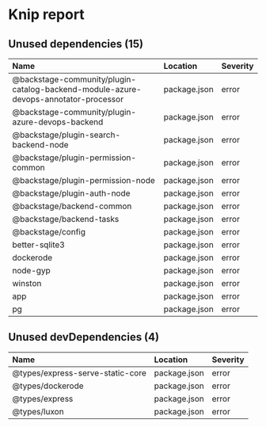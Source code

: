 # Knip report

## Unused dependencies (15)

| Name                                                                                | Location     | Severity |
| :---------------------------------------------------------------------------------- | :----------- | :------- |
| @backstage-community/plugin-catalog-backend-module-azure-devops-annotator-processor | package.json | error    |
| @backstage-community/plugin-azure-devops-backend                                    | package.json | error    |
| @backstage/plugin-search-backend-node                                               | package.json | error    |
| @backstage/plugin-permission-common                                                 | package.json | error    |
| @backstage/plugin-permission-node                                                   | package.json | error    |
| @backstage/plugin-auth-node                                                         | package.json | error    |
| @backstage/backend-common                                                           | package.json | error    |
| @backstage/backend-tasks                                                            | package.json | error    |
| @backstage/config                                                                   | package.json | error    |
| better-sqlite3                                                                      | package.json | error    |
| dockerode                                                                           | package.json | error    |
| node-gyp                                                                            | package.json | error    |
| winston                                                                             | package.json | error    |
| app                                                                                 | package.json | error    |
| pg                                                                                  | package.json | error    |

## Unused devDependencies (4)

| Name                             | Location     | Severity |
| :------------------------------- | :----------- | :------- |
| @types/express-serve-static-core | package.json | error    |
| @types/dockerode                 | package.json | error    |
| @types/express                   | package.json | error    |
| @types/luxon                     | package.json | error    |
